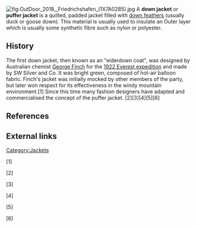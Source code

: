 ![](OutDoor_2018,_Friedrichshafen_(1X7A0285).jpg "fig:OutDoor_2018,_Friedrichshafen_(1X7A0285).jpg")
A **down jacket** or **puffer jacket** is a quilted, padded jacket
filled with [down feathers](down_feathers "wikilink") (usually duck or
goose down). This material is usually used to insulate an Outer layer
which is usually some synthetic fibre such as nylon or polyester.

## History

The first down jacket, then known as an "eiderdown coat", was designed
by Australian chemist [George Finch](George_Finch_(chemist) "wikilink")
for the [1922 Everest expedition](1922_Everest_expedition "wikilink")
and made by SW Silver and Co. It was bright green, composed of hot-air
balloon fabric. Finch's jacket was initially mocked by other members of
the party, but later won respect for its effectiveness in the windy
mountain environment.[1] Since this time many fashion designers have
adapted and commercialised the concept of the puffer jacket.
[2][3][4][5][6]

## References

## External links

[Category:Jackets](Category:Jackets "wikilink")

[1]

[2]

[3]

[4]

[5]

[6]